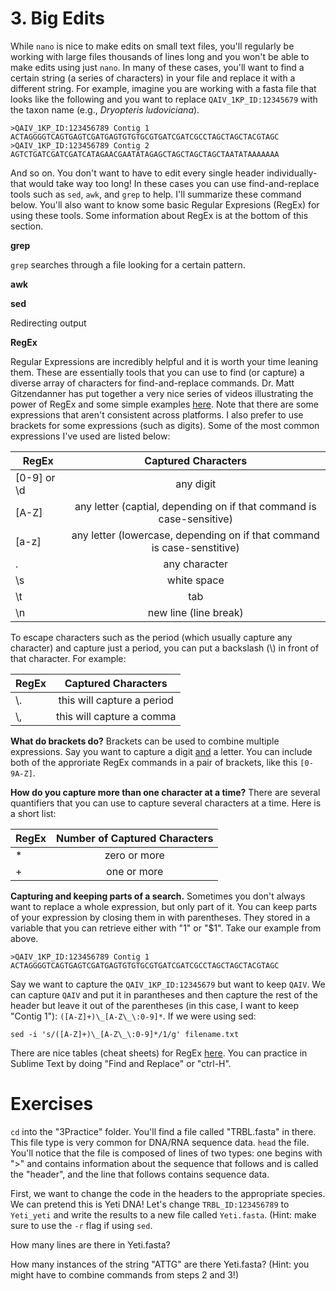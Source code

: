 # 3. Big Edits 

While `nano` is nice to make edits on small text files, you'll regularly be working with large files thousands of lines long and you won't be able to make edits using just `nano`. In many of these cases, you'll want to find a certain string (a series of characters) in your file and replace it with a different string. For example, imagine you are working with a fasta file that looks like the following and you want to replace `QAIV_1KP_ID:12345679` with the taxon name (e.g., <i> Dryopteris ludoviciana</i>).  
```
>QAIV_1KP_ID:123456789 Contig 1
ACTAGGGGTCAGTGAGTCGATGAGTGTGTGCGTGATCGATCGCCTAGCTAGCTACGTAGC
>QAIV_1KP_ID:123456789 Contig 2
AGTCTGATCGATCGATCATAGAACGAATATAGAGCTAGCTAGCTAGCTAATATAAAAAAA
```
And so on. You don't want to have to edit every single header individually- that would take way too long! In these cases you can use find-and-replace tools such as `sed`, `awk`, and `grep` to help. I'll summarize these command below. You'll also want to know some basic Regular Expresions (RegEx) for using these tools. Some information about RegEx is at the bottom of this section. 

<b>grep</b> 

`grep` searches through a file looking for a certain pattern. 

<b>awk</b>

<b>sed</b> 

Redirecting output 

<b>RegEx</b>

Regular Expressions are incredibly helpful and it is worth your time leaning them. These are essentially tools that you can use to find (or capture) a diverse array of characters for find-and-replace commands. Dr. Matt Gitzendanner has put together a very nice series of videos illustrating the power of RegEx and some simple examples [here](https://comptoolsres.github.io/TLCL_3.html). Note that there are some expressions that aren't consistent across platforms. I also prefer to use brackets for some expressions (such as digits). Some of the most common expressions I've used are listed below: 

| RegEx         | Captured Characters       |
| ------------- |:-------------------------:|
| [0-9] or \d         | any digit                 | 
| [A-Z]         | any letter (captial, depending on if that command is case-sensitive)      |
| [a-z]         | any letter (lowercase, depending on if that command is case-senstitive)   |
| .             | any character             |
| \s            | white space               |
| \t            | tab                       |
| \n            | new line (line break)     |

To escape characters such as the period (which usually capture any character) and capture just a period, you can put a backslash (\\) in front of that character. For example:

|RegEx | Captured Characters|
| ------------- |:-------------------------:|
|\\.          | this will capture a period |
|\\,          |this will capture a comma|

<b>What do brackets do?</b> Brackets can be used to combine multiple expressions. Say you want to capture a digit <u> and</u> a letter. You can include both of the approriate RegEx commands in a pair of brackets, like this `[0-9A-Z]`. 

<b>How do you capture more than one character at a time?</b> There are several quantifiers that you can use to capture several characters at a time. Here is a short list: 

| RegEx         | Number of Captured Characters       |
| ------------- |:-------------------------:|
|*              |zero or more |
|+              |one or more  |

<b>Capturing and keeping parts of a search.</b> Sometimes you don't always want to replace a whole expression, but only part of it. You can keep parts of your expression by closing them in with parentheses. They stored in a variable that you can retrieve either with "1" or "$1". Take our example from above. 

```
>QAIV_1KP_ID:123456789 Contig 1
ACTAGGGGTCAGTGAGTCGATGAGTGTGTGCGTGATCGATCGCCTAGCTAGCTACGTAGC
```

Say we want to capture the `QAIV_1KP_ID:12345679` but want to keep `QAIV`. We can capture `QAIV` and put it in parantheses and then capture the rest of the header but leave it out of the parentheses (in this case, I want to keep "Contig 1"): `([A-Z]+)\_[A-Z\_\:0-9]*`. If we were using sed:
```
sed -i 's/([A-Z]+)\_[A-Z\_\:0-9]*/1/g' filename.txt
```

There are nice tables (cheat sheets) for RegEx [here](https://www.rexegg.com/regex-quickstart.html). You can practice in Sublime Text by doing "Find and Replace" or "ctrl-H". 

# Exercises

`cd` into the "3Practice" folder. You'll find a file called "TRBL.fasta" in there. This file type is very common for DNA/RNA sequence data. `head` the file. You'll notice that the file is composed of lines of two types: one begins with ">" and contains information about the sequence that follows and is called the "header", and the line that follows contains sequence data. 

First, we want to change the code in the headers to the appropriate species. We can pretend this is Yeti DNA! Let's change `TRBL_ID:123456789` to `Yeti_yeti` and write the results to a new file called `Yeti.fasta`. (Hint: make sure to use the `-r` flag if using `sed`. 

How many lines are there in Yeti.fasta? 

How many instances of the string "ATTG" are there Yeti.fasta? (Hint: you might have to combine commands from steps 2 and 3!)
